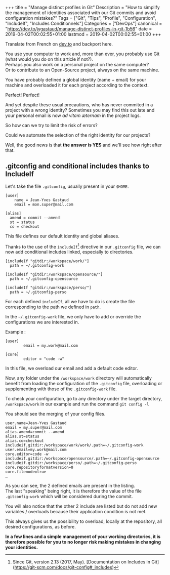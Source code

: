 +++
title  = "Manage distinct profiles in Git"
Description = "How to simplify the management of identities associated with our Git commits and avoid configuration mistakes?"
Tags = ["Git", "Tips", "Profile", "Configuration", "IncludeIf", "Includes Conditionnels"]
Categories = ["DevOps"]
canonical = "https://dev.to/jygastaud/manage-distinct-profiles-in-git-1b56"
date = 2019-04-02T00:02:55+01:00
lastmod = 2019-04-02T00:02:55+01:00
+++

Translate from French on [dev.to](https://dev.to/jygastaud/manage-distinct-profiles-in-git-1b56) and backport here.

You use your computer to work and, more than ever, you probably use Git (what would you do on this article if not?).  
Perhaps you also work on a personal project on the same computer?  
Or to contribute to an Open-Source project, always on the same machine.

You have probably defined a global identity (name + email) for your machine and overloaded it for each project according to the context.

Perfect! Perfect!

And yet despite these usual precautions, who has never commited in a project with a wrong identity?
Sometimes you may find this out late and your personal email is now *ad vitam æternam* in the project logs.

So how can we try to limit the risk of errors?

Could we automate the selection of the right identity for our projects?

Well, the good news is that **the answer is YES** and we'll see how right after that.

## .gitconfig and conditional includes thanks to IncludeIf

Let's take the file `.gitconfig`, usually present in your `$HOME`.

```
[user]
	name = Jean-Yves Gastaud
	email = mon.super@mail.com

[alias]
  amend = commit --amend
  st = status
  co = checkout
```

This file defines our default identity and global aliases.

Thanks to the use of the `includeIf`[^1] directive in our `.gitconfig` file, we can now add conditional includes linked, especially to directories.

```
[includeIf "gitdir:/workspace/work/"]
  path = ~/.gitconfig-work

[includeIf "gitdir:/workspace/opensource/"]
  path = ~/.gitconfig-opensource

[includeIf "gitdir:/workspace/perso/"]
  path = ~/.gitconfig-perso
```

For each defined `includeIf`, all we have to do is create the file corresponding to the path we defined in `path`.

In the `~/.gitconfig-work` file, we only have to add or override the configurations we are interested in.

Example :

```
[user]
        email = my.work@mail.com

[core]
        editor = "code -w"
```

In this file, we overload our email and add a default code editor.

Now, any folder under the `/workspace/work` directory will automatically benefit from loading the configuration of the `.gitconfig` file, overloading or supplementing with those of the `.gitconfig-work` file.

To check your configuration, go to any directory under the target directory, `/workspace/work` in our example and run the command `git config -l`

You should see the merging of your config files.

```
user.name=Jean-Yves Gastaud
email = my.super@mail.com
alias.amend=commit --amend
alias.st=status
alias.co=checkout
includeif.gitdir:/workspace/work/work/.path=~/.gitconfig-work
user.email=my.work@mail.com
core.editor=code -w
includeif.gitdir:/workspace/opensource/.path=~/.gitconfig-opensource
includeif.gitdir:/workspace/perso/.path=~/.gitconfig-perso
core.repositoryformatversion=0
core.filemode=true
…
```

As you can see, the 2 defined emails are present in the listing.  
The last "speaking" being right, it is therefore the value of the file `.gitconfig-work` which will be considered during the commit.

You will also notice that the other 2 include are listed but do not add new variables / overloads because their application condition is not met.

This always gives us the possibility to overload, locally at the repository, all desired configurations, as before.

**In a few lines and a simple management of your working directories, it is therefore possible for you to no longer risk making mistakes in changing your identities.**

[^1]: Since Git, version 2.13 (2017, May). [Documentation on Includes in Git] (https://git-scm.com/docs/git-config#_includes)

